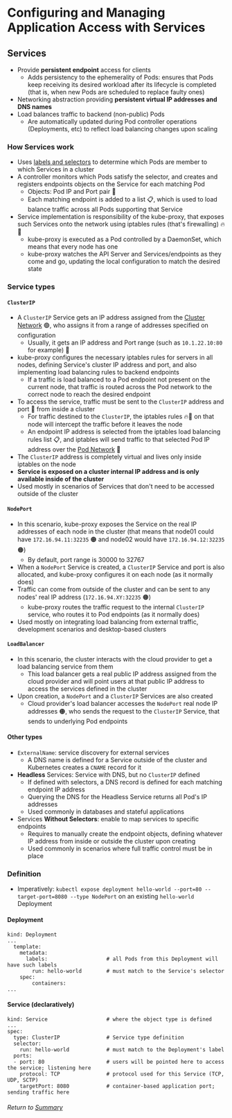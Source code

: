 # Configuring and Managing Application Access with Services

## Services
- Provide **persistent endpoint** access for clients
    - Adds persistency to the ephemerality of Pods: ensures that Pods keep receiving its desired workload after its lifecycle is completed (that is, when new Pods are scheduled to replace faulty ones)
- Networking abstraction providing **persistent virtual IP addresses and DNS names**
- Load balances traffic to backend (non-public) Pods
    - Are automatically updated during Pod controller operations (Deployments, etc) to reflect load balancing changes upon scaling

### How Services work
- Uses [labels and selectors](/Managing%20the%20Kubernetes%20API%20Server%20and%20Pods/02managingObjectsLabelsAnnotationsNamespaces/02workingWithLabels.md#Services) to determine which Pods are member to which Services in a cluster
- A controller monitors which Pods satisfy the selector, and creates and registers endpoints objects on the Service for each matching Pod
    - Objects: Pod IP and Port pair 📮
    - Each matching endpoint is added to a list 📋, which is used to load balance traffic across all Pods supporting that Service
- Service implementation is responsibility of the kube-proxy, that exposes such Services onto the network using iptables rules (that's firewalling) 🔥🧱
    - kube-proxy is executed as a Pod controlled by a DaemonSet, which means that every node has one
    - kube-proxy watches the API Server and Services/endpoints as they come and go, updating the local configuration to match the desired state

### Service types

#### `ClusterIP`
- A `ClusterIP` Service gets an IP address assigned from the [Cluster Network](../01k8sNetworkingFundamentals/01introducingK8sNetwork.md#kubernetes-network-topology) 🟢, who assigns it from a range of addresses specified on configuration
    - Usually, it gets an IP address and Port range (such as `10.1.22.10:80` for example) 📮
- kube-proxy configures the necessary iptables rules for servers in all nodes, defining Service's cluster IP address and port, and also implementing load balancing rules to backend endpoints
    - If a traffic is load balanced to a Pod endpoint not present on the current node, that traffic is routed across the Pod network to the correct node to reach the desired endpoint
- To access the service, traffic must be sent to the `ClusterIP` address and port 📮 from inside a cluster
    - For traffic destined to the `ClusterIP`, the iptables rules 🔥🧱 on that node will intercept the traffic before it leaves the node
    - An endpoint IP address is selected from the iptables load balancing rules list 📋, and iptables will send traffic to that selected Pod IP address over the [Pod Network](../01k8sNetworkingFundamentals/01introducingK8sNetwork.md#kubernetes-network-topology) 🔵
- The `ClusterIP` address is completely virtual and lives only inside iptables on the node
- **Service is exposed on a cluster internal IP address and is only available inside of the cluster**
- Used mostly in scenarios of Services that don't need to be accessed outside of the cluster

#### `NodePort`
- In this scenario, kube-proxy exposes the Service on the real IP addresses of each node in the cluster (that means that node01 could have `172.16.94.11:32235` 🟠 and node02 would have `172.16.94.12:32235` 🟠)
    - By default, port range is 30000 to 32767
- When a `NodePort` Service is created, a `ClusterIP` Service and port is also allocated, and kube-proxy configures it on each node (as it normally does)
- Traffic can come from outside of the cluster and can be sent to any nodes' real IP address (`172.16.94.XY:32235` 🟠) 
    - kube-proxy routes the traffic request to the internal `ClusterIP` service, who routes it to Pod endpoints (as it normally does)
- Used mostly on integrating load balancing from external traffic, development scenarios and desktop-based clusters

#### `LoadBalancer`
- In this scenario, the cluster interacts with the cloud provider to get a load balancing service from them
    - This load balancer gets a real public IP address assigned from the cloud provider and will point users at that public IP address to access the services defined in the cluster
- Upon creation, a `NodePort` and a `ClusterIP` Services are also created
    - Cloud provider's load balancer accesses the `NodePort` real node IP addresses 🟠, who sends the request to the `ClusterIP` Service, that sends to underlying Pod endpoints

#### Other types
- `ExternalName`: service discovery for external services
    - A DNS name is defined for a Service outside of the cluster and Kubernetes creates a `CNAME` record for it
- **Headless** Services: Service with DNS, but no `ClusterIP` defined
    - If defined with selectors, a DNS record is defined for each matching endpoint IP address
    - Querying the DNS for the Headless Service returns all Pod's IP addresses
    - Used commonly in databases and stateful applications
- Services **Without Selectors**: enable to map services to specific endpoints
    - Requires to manually create the endpoint objects, defining whatever IP address from inside or outside the cluster upon creating
    - Used commonly in scenarios where full traffic control must be in place

### Definition
- Imperatively: `kubectl expose deployment hello-world --port=80 --target-port=8080 --type NodePort` on an existing `hello-world` Deployment

#### Deployment
```
kind: Deployment
...
  template:
    metadata:
      labels:                   # all Pods from this Deployment will have such labels
        run: hello-world        # must match to the Service's selector
    spec:
        containers:
...
```

#### Service (declaratively)
```
kind: Service                   # where the object type is defined
...
spec:
  type: ClusterIP               # Service type definition
  selector:
    run: hello-world            # must match to the Deployment's label
  ports:
  - port: 80                    # users will be pointed here to access the service; listening here
    protocol: TCP               # protocol used for this Service (TCP, UDP, SCTP)
    targetPort: 8080            # container-based application port; sending traffic here
```

###### Return to [Summary](README.md)